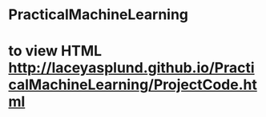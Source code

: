 # PracticalMachineLearning

# to view HTML http://laceyasplund.github.io/PracticalMachineLearning/ProjectCode.html
